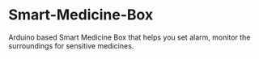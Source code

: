 # Smart-Medicine-Box
Arduino based Smart Medicine Box that helps you set alarm, monitor the surroundings for sensitive medicines.
